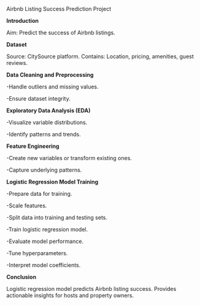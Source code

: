 Airbnb Listing Success Prediction Project

**Introduction**

Aim: Predict the success of Airbnb listings.

**Dataset**

Source: CitySource platform.
Contains: Location, pricing, amenities, guest reviews.

**Data Cleaning and Preprocessing**

-Handle outliers and missing values.

-Ensure dataset integrity.

**Exploratory Data Analysis (EDA)**

-Visualize variable distributions.

-Identify patterns and trends.

**Feature Engineering**

-Create new variables or transform existing ones.

-Capture underlying patterns.

**Logistic Regression Model Training**

-Prepare data for training.

-Scale features.

-Split data into training and testing sets.

-Train logistic regression model.

-Evaluate model performance.

-Tune hyperparameters.

-Interpret model coefficients.

**Conclusion**

Logistic regression model predicts Airbnb listing success.
Provides actionable insights for hosts and property owners.
